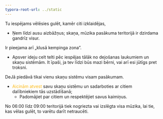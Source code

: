 ```yaml
---
typora-root-url: ../static
---
```


Tu iespējams vēlēsies gulēt, kamēr citi izklaidējas,

- Ņem līdzi ausu aizbāžņus; skaņa, mūzika pasākuma  teritorijā ir dzirdama gandrīz visur.

Ir pieejama arī „klusā kempinga zona”.

- Apsver ideju celt telti pēc iespējas tālāk no dejošanas laukumiem un skaņu sistēmām. It īpaši, ja tev līdzi būs mazi bērni, vai arī esi jūtīgs pret troksni.

DeJā piedāvā tikai vienu skaņu sistēmu visam pasākumam.

- <span style="color:#fdb913;">Aicinām atvest </span> savu skaņu sistēmu un sadarboties ar citiem dalībniekiem tās uzstādīšanā;
  - Padomājiet par citiem un respektējiet savus kaimiņus.

No 06:00 līdz 09:00 teritorijā tiek nogriezta vai izslēgta visa mūzika, lai tie, kas vēlas gulēt, to varētu darīt netraucēti.





